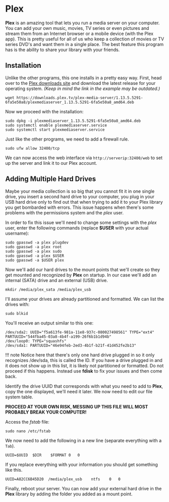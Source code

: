 # Plex

**Plex** is an amazing tool that lets you run a media server on your computer. You can add your own music, movies, TV series or even pictures and stream them from an Internet browser or a mobile device (with the Plex app). This is pretty useful for all of us who keep a collection of movies or TV series DVD's and want them in a single place. The best feature this program has is the ability to share your library with your friends.

## Installation

Unlike the other programs, this one installs in a pretty easy way. First, head over to the [Plex downloads site](https://www.plex.tv/media-server-downloads/#plex-media-server) and download the latest release for your operating system. *(Keep in mind the link in the example may be outdated.)*

    wget https://downloads.plex.tv/plex-media-server/1.13.5.5291-6fa5e50a8/plexmediaserver_1.13.5.5291-6fa5e50a8_amd64.deb

Now we proceed with the installation:

    sudo dpkg -i plexmediaserver_1.13.5.5291-6fa5e50a8_amd64.deb
    sudo systemctl enable plexmediaserver.service
    sudo systemctl start plexmediaserver.service

Just like the other programs, we need to add a firewall rule.

    sudo ufw allow 32400/tcp

We can now access the web interface via `http://serverip:32400/web` to set up the server and link it to our Plex account.

## Adding Multiple Hard Drives

Maybe your media collection is so big that you cannot fit it in one single drive, you insert a second hard drive to your computer, you plug in your USB hard drive only to find out that when trying to add it to your Plex library you get bombarded with errors. This issue happens when there's some problems with the permissions system and the *plex* user.

In order to fix this issue we'll need to change some settings with the *plex* user, enter the following commands (replace **$USER** with your actual username):

    sudo gpasswd -a plex plugdev
    sudo gpasswd -a plex root
    sudo gpasswd -a plex sudo
    sudo gpasswd -a plex $USER
    sudo gpasswd -a $USER plex

Now we'll add our hard drives to the mount points that we'll create so they get mounted and recognized by **Plex** on startup. In our case we'll add an internal (SATA) drive and an external (USB) drive.

    mkdir /media/plex_sata /media/plex_usb

I'll assume your drives are already partitioned and formatted. We can list the drives with:

    sudo blkid

You'll receive an output similar to this one:

    /dev/sda2: UUID="f5a613fe-981a-11e8-937c-080027498561" TYPE="ext4" PARTUUID="544fba45-03a8-4b4f-a199-26f6b1b1d94b"
    /dev/loop0: TYPE="squashfs"
    /dev/sda1: PARTUUID="46e94feb-2ed3-4b1f-b21f-41d452fe2b13"

!!! note
     Notice here that there's only one hard drive plugged in so it only recognizes /dev/sda, this is called the ID. If you have a drive plugged in and it does not show up in this list, it is likely not partitioned or formatted. Do not proceed if this happens. Instead use **fdisk** to fix your issues and then come back.

Identify the drive UUID that corresponds with what you need to add to **Plex**, copy the one displayed, we'll need it later. We now need to edit our file system table.

 **PROCEED AT YOUR OWN RISK, MESSING UP THIS FILE WILL MOST PROBABLY BREAK YOUR COMPUTER!**

 Access the *fstab* file:

    sudo nano /etc/fstab

We now need to add the following in a new line (separate everything with a `Tab`).

    UUID=$UUID  $DIR    $FORMAT 0   0

If you replace everything with your information you should get something like this.

    UUID=A82CC6B45D20  /media/plex_usb    ntfs    0   0

Finally, reboot your server. You can now add your external hard drive in the **Plex** library by adding the folder you added as a mount point.
